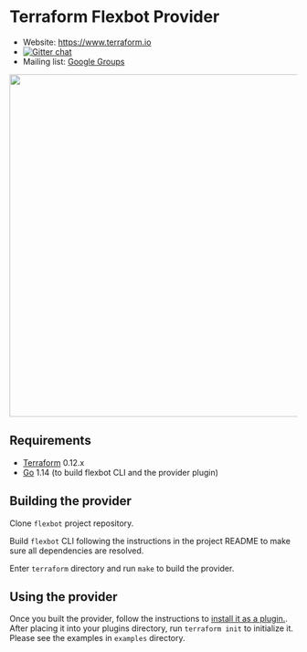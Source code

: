 Terraform Flexbot Provider
==========================

- Website: https://www.terraform.io
- [![Gitter chat](https://badges.gitter.im/hashicorp-terraform/Lobby.png)](https://gitter.im/hashicorp-terraform/Lobby)
- Mailing list: [Google Groups](http://groups.google.com/group/terraform-tool)

<img src="https://cdn.rawgit.com/hashicorp/terraform-website/master/content/source/assets/images/logo-hashicorp.svg" width="600px">

Requirements
------------

- [Terraform](https://www.terraform.io/downloads.html) 0.12.x
- [Go](https://golang.org/doc/install) 1.14 (to build flexbot CLI and the provider plugin)

Building the provider
---------------------

Clone `flexbot` project repository.

Build `flexbot` CLI following the instructions in the project README to make sure all dependencies are resolved.

Enter `terraform`  directory and run `make` to build the provider.


Using the provider
------------------
Once you built the provider, follow the instructions to [install it as a plugin.](https://www.terraform.io/docs/plugins/basics.html#installing-plugins).
After placing it into your plugins directory, run `terraform init` to initialize it.
Please see the examples in `examples` directory.
